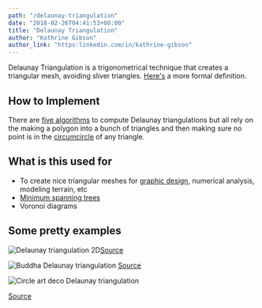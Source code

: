 ```yaml
---
path: "/delaunay-triangulation"
date: "2018-02-26T04:41:53+00:00"
title: "Delaunay Triangulation"
author: "Kathrine Gibson"
author_link: "https:linkedin.com/in/kathrine-gibson"
---
```


Delaunay Triangulation is a trigonometrical technique that creates a triangular mesh, avoiding sliver triangles. [Here's](<https://people.eecs.berkeley.edu/~jrs/papers/meshbook/chapter2.pdf>) a more formal definition. 

## How to Implement 
There are [five algorithms](<https://en.wikibooks.org/wiki/Trigonometry/For_Enthusiasts/Delaunay_triangulation#Algorithms>) to compute Delaunay triangulations but all rely on the making a polygon into a bunch of triangles and then making sure no point is in the [circumcircle](<http://mathworld.wolfram.com/Circumcircle.html>) of any triangle.

## What is this used for 

* To create nice triangular meshes for [graphic design](<https://www.behance.net/search?content=projects&user_tags=1872977>), numerical analysis, modeling terrain, etc
* [Minimum spanning trees](<https://en.wikipedia.org/wiki/Minimum_spanning_tree>)
* Voronoi diagrams

## Some pretty examples
![Delaunay triangulation 2D](http://www.geom.at/wp/wp-content/uploads/constrained_delaunay.jpg)[Source](http://www.geom.at/wp/wp-content/uploads/constrained_delaunay.jpg)

![Buddha Delaunay triangulation](https://tomaszjaniak.files.wordpress.com/2011/07/delaunay2.jpg)
[Source](https://tomaszjaniak.files.wordpress.com/2011/07/delaunay2.jpg)

![Circle art deco Delaunay triangulation](http://www.comp.nus.edu.sg/~tants/gdel3d_files/3ddt.png)

[Source](<http://www.comp.nus.edu.sg/~tants/gdel3d_files/3ddt.png>)
